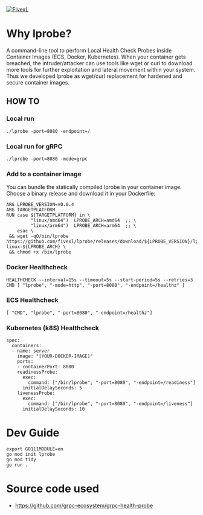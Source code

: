 [![FivexL](https://releases.fivexl.io/fivexlbannergit.jpg)](https://fivexl.io/)

# Why lprobe?
A command-line tool to perform Local Health Check Probes inside Container Images (ECS, Docker, Kubernetes). When your container gets breached, the intruder/attacker can use tools like wget or curl to download more tools for further exploitation and lateral movement within your system. Thus we developed lprobe as wget/curl replacement for hardened and secure container images.
## HOW TO
### Local run
```shell
./lprobe -port=8080 -endpoint=/
```

### Local run for gRPC
```shell
./lprobe -port=8080 -mode=grpc
```

### Add to a container image
You can bundle the statically compiled lprobe in your container image. Choose a binary release and download it in your Dockerfile:
```
ARG LPROBE_VERSION=v0.0.4
ARG TARGETPLATFORM
RUN case ${TARGETPLATFORM} in \
         "linux/amd64")  LPROBE_ARCH=amd64  ;; \
         "linux/arm64")  LPROBE_ARCH=arm64  ;; \
    esac \
 && wget -qO/bin/lprobe https://github.com/fivexl/lprobe/releases/download/${LPROBE_VERSION}/lprobe-linux-${LPROBE_ARCH} \
 && chmod +x /bin/lprobe
```

### Docker Healthcheck 
```
HEALTHCHECK --interval=15s --timeout=5s --start-period=5s --retries=3 CMD [ "lprobe", "-mode=http", "-port=8080", "-endpoint=/healthz" ]
```

### ECS Healthcheck 
```
[ "CMD", "lprobe", "-port=8080", "-endpoint=/healthz"]
```

### Kubernetes (k8S) Healthcheck
```
spec:
  containers:
  - name: server
    image: "[YOUR-DOCKER-IMAGE]"
    ports:
    - containerPort: 8080
    readinessProbe:
      exec:
        command: ["/bin/lprobe", "-port=8080", "-endpoint=/readiness"]
      initialDelaySeconds: 5
    livenessProbe:
      exec:
        command: ["/bin/lprobe", "-port=8080", "-endpoint=/liveness"]
      initialDelaySeconds: 10
```

# Dev Guide
```
export GO111MODULE=on
go mod init lprobe
go mod tidy
go run .
```

# Source code used
- https://github.com/grpc-ecosystem/grpc-health-probe
